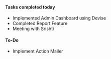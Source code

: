 #### **Tasks completed today**
   - Implemented Admin Dashboard using Devise
   - Completed Report Feature
   - Meeting with Srishti

#### **To-Do**
   - Implement Action Mailer
